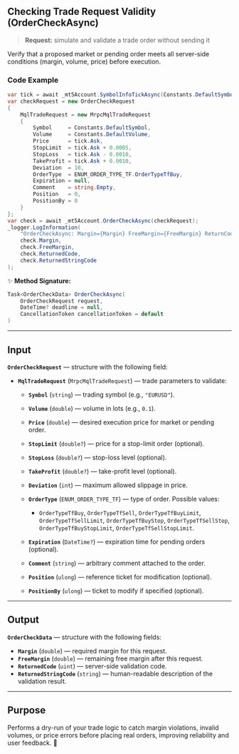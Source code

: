 ## Checking Trade Request Validity (OrderCheckAsync)

> **Request:** simulate and validate a trade order without sending it

Verify that a proposed market or pending order meets all server-side conditions (margin, volume, price) before execution.

### Code Example

```csharp
var tick = await _mt5Account.SymbolInfoTickAsync(Constants.DefaultSymbol);
var checkRequest = new OrderCheckRequest
{
    MqlTradeRequest = new MrpcMqlTradeRequest
    {
        Symbol     = Constants.DefaultSymbol,
        Volume     = Constants.DefaultVolume,
        Price      = tick.Ask,
        StopLimit  = tick.Ask + 0.0005,
        StopLoss   = tick.Ask - 0.0010,
        TakeProfit = tick.Ask + 0.0010,
        Deviation  = 10,
        OrderType  = ENUM_ORDER_TYPE_TF.OrderTypeTfBuy,
        Expiration = null,
        Comment    = string.Empty,
        Position   = 0,
        PositionBy = 0
    }
};
var check = await _mt5Account.OrderCheckAsync(checkRequest);
_logger.LogInformation(
    "OrderCheckAsync: Margin={Margin} FreeMargin={FreeMargin} ReturnCode={RetCode} ReturnString={RetString}",
    check.Margin,
    check.FreeMargin,
    check.ReturnedCode,
    check.ReturnedStringCode
);
```

✨ **Method Signature:**

```csharp
Task<OrderCheckData> OrderCheckAsync(
    OrderCheckRequest request,
    DateTime? deadline = null,
    CancellationToken cancellationToken = default
)
```

---

## Input

**`OrderCheckRequest`** — structure with the following field:

* **`MqlTradeRequest`** (`MrpcMqlTradeRequest`) — trade parameters to validate:

  * **`Symbol`** (`string`) — trading symbol (e.g., `"EURUSD"`).
  * **`Volume`** (`double`) — volume in lots (e.g., `0.1`).
  * **`Price`** (`double`) — desired execution price for market or pending order.
  * **`StopLimit`** (`double?`) — price for a stop-limit order (optional).
  * **`StopLoss`** (`double?`) — stop-loss level (optional).
  * **`TakeProfit`** (`double?`) — take-profit level (optional).
  * **`Deviation`** (`int`) — maximum allowed slippage in price.
  * **`OrderType`** (`ENUM_ORDER_TYPE_TF`) — type of order. Possible values:

    * `OrderTypeTfBuy`, `OrderTypeTfSell`, `OrderTypeTfBuyLimit`, `OrderTypeTfSellLimit`, `OrderTypeTfBuyStop`, `OrderTypeTfSellStop`, `OrderTypeTfBuyStopLimit`, `OrderTypeTfSellStopLimit`.
  * **`Expiration`** (`DateTime?`) — expiration time for pending orders (optional).
  * **`Comment`** (`string`) — arbitrary comment attached to the order.
  * **`Position`** (`ulong`) — reference ticket for modification (optional).
  * **`PositionBy`** (`ulong`) — ticket to modify if specified (optional).

---

## Output

**`OrderCheckData`** — structure with the following fields:

* **`Margin`** (`double`) — required margin for this request.
* **`FreeMargin`** (`double`) — remaining free margin after this request.
* **`ReturnedCode`** (`uint`) — server-side validation code.
* **`ReturnedStringCode`** (`string`) — human-readable description of the validation result.

---

## Purpose

Performs a dry-run of your trade logic to catch margin violations, invalid volumes, or price errors before placing real orders, improving reliability and user feedback. 🚀
